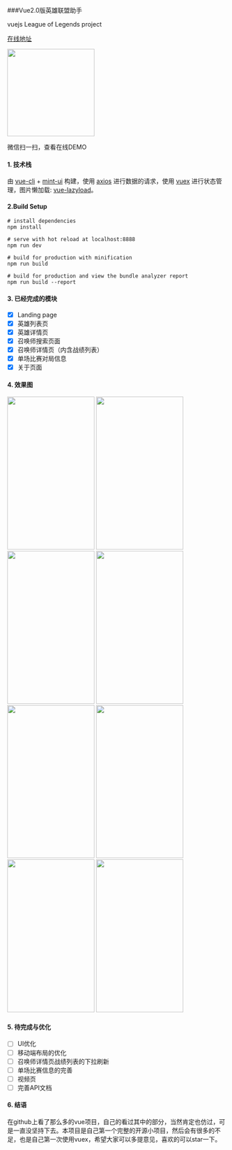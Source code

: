 ###Vue2.0版英雄联盟助手

vuejs League of Legends  project


[在线地址](http://omeme.me/demos/lol/)
<p><img src="http://o9xap42x4.bkt.clouddn.com/lol.png" width="200" height="200"/></p>
<p>微信扫一扫，查看在线DEMO</p>


#### 1. 技术栈

由 [vue-cli](https://github.com/vuejs/vue-cli) + [mint-ui](https://github.com/ElemeFE/mint-ui) 构建，使用 [axios](https://github.com/mzabriskie/axios) 进行数据的请求，使用 [vuex](https://github.com/vuejs/vuex) 进行状态管理，图片懒加载: [vue-lazyload](https://github.com/hilongjw/vue-lazyload)。


#### 2.Build Setup

	
	# install dependencies
	npm install

	# serve with hot reload at localhost:8888
	npm run dev
	
	# build for production with minification
	npm run build

	# build for production and view the bundle analyzer report
	npm run build --report
	
#### 3. 已经完成的模块

- [x] Landing page
- [x] 英雄列表页
- [x] 英雄详情页
- [x] 召唤师搜索页面
- [x] 召唤师详情页（内含战绩列表）
- [x] 单场比赛对局信息
- [x] 关于页面

#### 4. 效果图

<img src="http://o9xap42x4.bkt.clouddn.com/landing.png" width="200" height="350"/>
<img src="http://o9xap42x4.bkt.clouddn.com/championList.png" width="200" height="350"/>
<img src="http://o9xap42x4.bkt.clouddn.com/championDetail1.png" width="200" height="350"/>
<img src="http://o9xap42x4.bkt.clouddn.com/championDetail2.png" width="200" height="350"/>
<br>
<img src="http://o9xap42x4.bkt.clouddn.com/player.png" width="200" height="350"/>
<img src="http://o9xap42x4.bkt.clouddn.com/playerDetail.png" width="200" height="350"/>
<img src="http://o9xap42x4.bkt.clouddn.com/combatDetail.png" width="200" height="350"/>
<img src="http://o9xap42x4.bkt.clouddn.com/about.png" width="200" height="350"/>

#### 5. 待完成与优化

- [ ] UI优化
- [ ] 移动端布局的优化
- [ ] 召唤师详情页战绩列表的下拉刷新
- [ ] 单场比赛信息的完善
- [ ] 视频页
- [ ] 完善API文档

#### 6. 结语

在github上看了那么多的vue项目，自己的看过其中的部分，当然肯定也仿过，可是一直没坚持下去。本项目是自己第一个完整的开源小项目，然后会有很多的不足，也是自己第一次使用vuex，希望大家可以多提意见，喜欢的可以star一下。


	